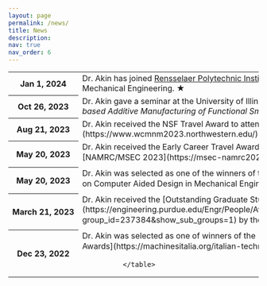 ```yaml
---
layout: page
permalink: /news/
title: News
description: 
nav: true
nav_order: 6
---
```



<!-- News -->          
<div class="news">
     <div class="table-responsive">
     <table class="table table-sm table-borderless">
               
<tr>
        <th scope="row" style="white-space: nowrap;">Jan 1, 2024</th>
        <td>
            Dr. Akin has joined <a href="https://www.rpi.edu/">Rensselaer Polytechnic Institute</a> as an Assistant Professor of Mechanical Engineering.  <span class="star">&#9733;</span> 

<tr>
        <th scope="row" style="white-space: nowrap;">Oct 26, 2023</th>
        <td>
            Dr. Akin gave a seminar at the University of Illinois Chicago (UIC) on <i> "Spray-based Additive Manufacturing of Functional Smart Surfaces".

<tr>
        <th scope="row" style="white-space: nowrap;">Aug 21, 2023</th>
        <td>
            Dr. Akin received the NSF Travel Award to attend the [WCMNM-2023](https://www.wcmnm2023.northwestern.edu/). 

 
<tr>
        <th scope="row" style="white-space: nowrap;">May 20, 2023</th>
        <td>
            Dr. Akin received the Early Career Travel Award by the NSF to attend [NAMRC/MSEC 2023](https://msec-namrc2023.rutgers.edu/).&#x1F44D;

<tr>
        <th scope="row" style="white-space: nowrap;">May 20, 2023</th>
        <td>
           Dr. Akin was selected as one of the winners of the International Research Awards on Computer Aided Design in Mechanical Engineering.&#x1F44D;

<tr>
        <th scope="row" style="white-space: nowrap;">March 21, 2023</th>
        <td>
        Dr. Akin received the [Outstanding Graduate Student Research Award](https://engineering.purdue.edu/Engr/People/Awards/Graduate/ptRecipientListing?group_id=237384&show_sub_groups=1) by the CoE at Purdue University.&#x1F44D;
<tr>
        <th scope="row" style="white-space: nowrap;">Dec 23, 2022</th>
        <td>
        Dr. Akin was selected as one of winners of the [Italin Packaging Technology Awards](https://machinesitalia.org/italian-technology-awards).&#x1F44D;        

              </table>
            
      

